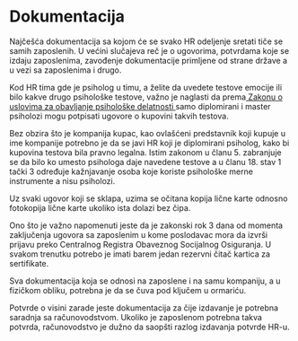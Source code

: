 # Dokumentacija

Najčešća dokumentacija sa kojom će se svako HR odeljenje sretati tiče se samih zaposlenih. U većini slučajeva reč je o ugovorima, potvrdama koje se izdaju zaposlenima, zavođenje dokumentacije primljene od strane države a u vezi sa zaposlenima i drugo.

Kod HR tima gde je psiholog u timu, a želite da uvedete testove emocije ili bilo kakve drugo psihološke testove, važno je naglasti da prema[ Zakonu o uslovima za obavljanje psihološke delatnosti ](https://www.paragraf.rs/propisi/zakon_o_uslovima_za_obavljanje_psiholoske_delatnosti.html)samo diplomirani i master psiholozi mogu potpisati ugovore o kupovini takvih testova. 

Bez obzira što je kompanija kupac, kao ovlašćeni predstavnik koji kupuje u ime kompanije potrebno je da se javi HR koji je diplomirani psiholog, kako bi kupovina testova bila pravno legalna. Istim zakonom u članu 5. zabranjuje se da bilo ko umesto psihologa daje navedene testove a u članu 18. stav 1 tački 3 određuje kažnjavanje osoba koje koriste psihološke merne instrumente a nisu psiholozi. 

Uz svaki ugovor koji se sklapa, uzima se očitana kopija lične karte odnosno fotokopija lične karte ukoliko ista dolazi bez čipa. 

Ono što je važno napomenuti jeste da je zakonski rok 3 dana od momenta zaključenja ugovora sa zaposlenim u kome poslodavac mora da izvrši prijavu preko Centralnog Registra Obaveznog Socijalnog Osiguranja. U svakom trenutku potrebo je imati barem jedan rezervni čitač kartica za sertifikate. 

Sva dokumentacija koja se odnosi na zaposlene i na samu kompaniju, a u fizičkom obliku, potrebna je da se čuva pod ključem u ormariću.

Potvrde o visini zarade jeste dokumentacija za čije izdavanje je potrebna saradnja sa računovodstvom. Ukoliko je zaposlenom potrebna takva potvrda, računovodstvo je dužno da saopšti razlog izdavanja potvrde HR-u.  



